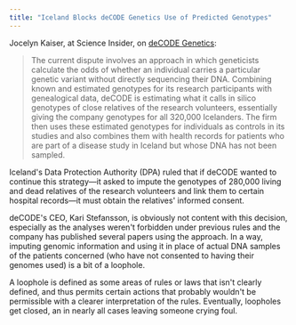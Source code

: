 ```yaml
---
title: "Iceland Blocks deCODE Genetics Use of Predicted Genotypes"
---
```


Jocelyn Kaiser, at Science Insider, on [deCODE Genetics](http://news.sciencemag.org/scienceinsider/2013/06/pioneering-icelandic-genetics-co.html):

> The current dispute involves an approach in which geneticists calculate  the odds of whether an individual carries a particular genetic variant  without     directly sequencing their DNA. Combining known and estimated  genotypes for its research participants with genealogical data, deCODE  is estimating what it calls in silico genotypes of close relatives of the research volunteers,  essentially giving the company    genotypes for all 320,000 Icelanders.     The firm then uses these estimated genotypes for individuals as  controls in its studies and also combines them with health records for  patients who are part of a disease study in Iceland but whose DNA has not been sampled.

Iceland's Data Protection Authority (DPA) ruled that if deCODE wanted to  continue this strategy—it asked to impute the genotypes of 280,000  living and     dead relatives of the research volunteers and link them to certain  hospital records—it must obtain the relatives' informed consent.

deCODE's CEO, Kari Stefansson, is obviously not content with this decision, especially as the analyses weren't forbidden under previous rules and the company has published several papers using the approach. In a way, imputing genomic information and using it in place of actual DNA samples of the patients concerned (who have not consented to having their genomes used) is a bit of a loophole.

A loophole is defined as some areas of rules or laws that isn't clearly defined, and thus permits certain actions that probably wouldn't be permissible with a clearer interpretation of the rules. Eventually, loopholes get closed, an in nearly all cases leaving someone crying foul.




